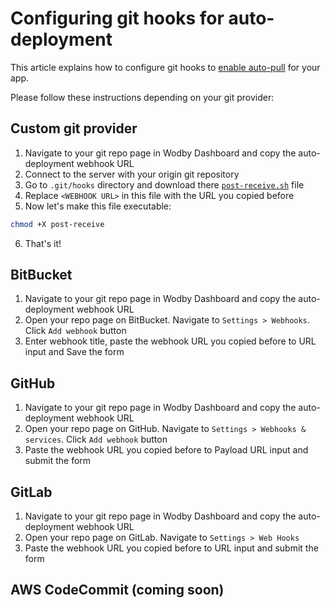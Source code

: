 # Configuring git hooks for auto-deployment

This article explains how to configure git hooks to [enable auto-pull](../deployment/auto-deploy.md) for your app.

Please follow these instructions depending on your git provider:

## Custom git provider

1. Navigate to your git repo page in Wodby Dashboard and copy the auto-deployment webhook URL 
2. Connect to the server with your origin git repository
3. Go to `.git/hooks` directory and download there <a href="_files/post-receive.sh" target="_blank">`post-receive.sh`</a> file
4. Replace `<WEBHOOK URL>` in this file with the URL you copied before
5. Now let's make this file executable:
```bash
chmod +X post-receive
```
6. That's it!

## BitBucket

1. Navigate to your git repo page in Wodby Dashboard and copy the auto-deployment webhook URL
2. Open your repo page on BitBucket. Navigate to `Settings > Webhooks`. Click `Add webhook` button
3. Enter webhook title, paste the webhook URL you copied before to URL input and Save the form

## GitHub

1. Navigate to your git repo page in Wodby Dashboard and copy the auto-deployment webhook URL
2. Open your repo page on GitHub. Navigate to `Settings > Webhooks & services`. Click `Add webhook` button
3. Paste the webhook URL you copied before to Payload URL input and submit the form

## GitLab

1. Navigate to your git repo page in Wodby Dashboard and copy the auto-deployment webhook URL
2. Open your repo page on GitLab. Navigate to `Settings > Web Hooks`
3. Paste the webhook URL you copied before to URL input and submit the form

## AWS CodeCommit (coming soon)